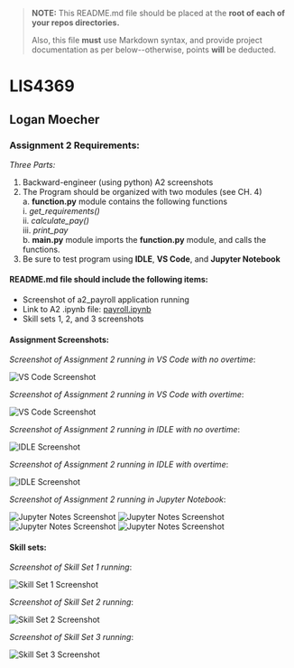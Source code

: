 > **NOTE:** This README.md file should be placed at the **root of each of your repos directories.**
>
>Also, this file **must** use Markdown syntax, and provide project documentation as per below--otherwise, points **will** be deducted.
>

# LIS4369

## Logan Moecher

### Assignment 2 Requirements:

*Three Parts:*

1. Backward-engineer (using python) A2 screenshots
2. The Program should be organized with two modules (see CH. 4)<br>
	a. **function.py** module contains the following functions<br>
	i.	*get_requirements()*<br>
	ii.	*calculate_pay()*<br>
	iii.	*print_pay*<br>
	b. 	**main.py** module imports the **function.py** module, and calls the functions.<br>
3. Be sure to test program using **IDLE**, **VS Code**, and **Jupyter Notebook**

#### README.md file should include the following items:

* Screenshot of a2_payroll application running
* Link to A2 .ipynb file: [payroll.ipynb](a2_payroll/payroll.ipynb "A2 Jupyter Notebook")
* Skill sets 1, 2, and 3 screenshots

#### Assignment Screenshots:
*Screenshot of Assignment 2 running in VS Code with no overtime*:

![VS Code Screenshot](img/a2_vs_code_with_no_overtime.PNG)

*Screenshot of Assignment 2 running in VS Code with overtime*:

![VS Code Screenshot](img/a2_vs_code_with_overtime.PNG)

*Screenshot of Assignment 2 running in IDLE with no overtime*:

![IDLE Screenshot](img/a2_idle_with_no_overtime.PNG)

*Screenshot of Assignment 2 running in IDLE with overtime*:

![IDLE Screenshot](img/a2_idle_with_overtime.PNG)

*Screenshot of Assignment 2 running in Jupyter Notebook*:

![Jupyter Notes Screenshot](img/a2_jpnb_pic_1.PNG)
![Jupyter Notes Screenshot](img/a2_jpnb_pic_2.PNG)
![Jupyter Notes Screenshot](img/a2_jpnb_pic_3.PNG)
![Jupyter Notes Screenshot](img/a2_jpnb_pic_4.PNG)

#### Skill sets:

*Screenshot of Skill Set 1 running*:

![Skill Set 1 Screenshot](img/ss1_square_ft_to_acres.PNG)

*Screenshot of Skill Set 2 running*:

![Skill Set 2 Screenshot](img/ss2_miles_per_gallon.PNG)

*Screenshot of Skill Set 3 running*:

![Skill Set 3 Screenshot](img/ss3_it_ict_student_percentage.PNG)


